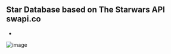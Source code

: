 ## Star Database based on The Starwars API swapi.co 

-

![image](https://user-images.githubusercontent.com/58284313/150202001-a2217869-6022-4d86-bbf0-151ea4fdb0ea.png)
